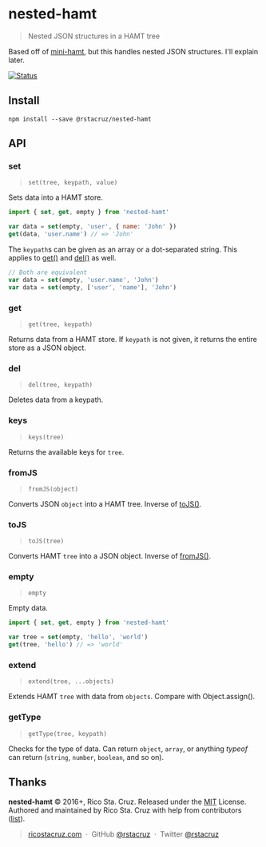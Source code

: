 # nested-hamt

> Nested JSON structures in a HAMT tree

Based off of [mini-hamt], but this handles nested JSON structures. I'll explain later.

[![Status](https://travis-ci.org/rstacruz/nested-hamt.svg?branch=master)](https://travis-ci.org/rstacruz/nested-hamt "See test builds")

[mini-hamt]: https://www.npmjs.com/package/mini-hamt

## Install

```
npm install --save @rstacruz/nested-hamt
```

## API

### set

> `set(tree, keypath, value)`

Sets data into a HAMT store.

```js
import { set, get, empty } from 'nested-hamt'

var data = set(empty, 'user', { name: 'John' })
get(data, 'user.name') // => 'John'
```

The `keypath`s can be given as an array or a dot-separated string. This applies to [get()](#get) and [del()](#del) as well.

```js
// Both are equivalent
var data = set(empty, 'user.name', 'John')
var data = set(empty, ['user', 'name'], 'John')
```

### get

> `get(tree, keypath)`

Returns data from a HAMT store. If `keypath` is not given, it returns the entire store as a JSON object.

### del

> `del(tree, keypath)`

Deletes data from a keypath.

### keys

> `keys(tree)`

Returns the available keys for `tree`.

### fromJS

> `fromJS(object)`

Converts JSON `object` into a HAMT tree. Inverse of [toJS()](#tojs).

### toJS

> `toJS(tree)`

Converts HAMT `tree` into a JSON object. Inverse of [fromJS()](#fromjs).

### empty

> `empty`

Empty data.

```js
import { set, get, empty } from 'nested-hamt'

var tree = set(empty, 'hello', 'world')
get(tree, 'hello') // => 'world'
```

### extend

> `extend(tree, ...objects)`

Extends HAMT `tree` with data from `objects`. Compare with Object.assign().

### getType

> `getType(tree, keypath)`

Checks for the type of data. Can return `object`, `array`, or anything *typeof* can return (`string`, `number`, `boolean`, and so on).

## Thanks

**nested-hamt** © 2016+, Rico Sta. Cruz. Released under the [MIT] License.<br>
Authored and maintained by Rico Sta. Cruz with help from contributors ([list][contributors]).

> [ricostacruz.com](http://ricostacruz.com) &nbsp;&middot;&nbsp;
> GitHub [@rstacruz](https://github.com/rstacruz) &nbsp;&middot;&nbsp;
> Twitter [@rstacruz](https://twitter.com/rstacruz)

[MIT]: http://mit-license.org/
[contributors]: http://github.com/rstacruz/nested-hamt/contributors
